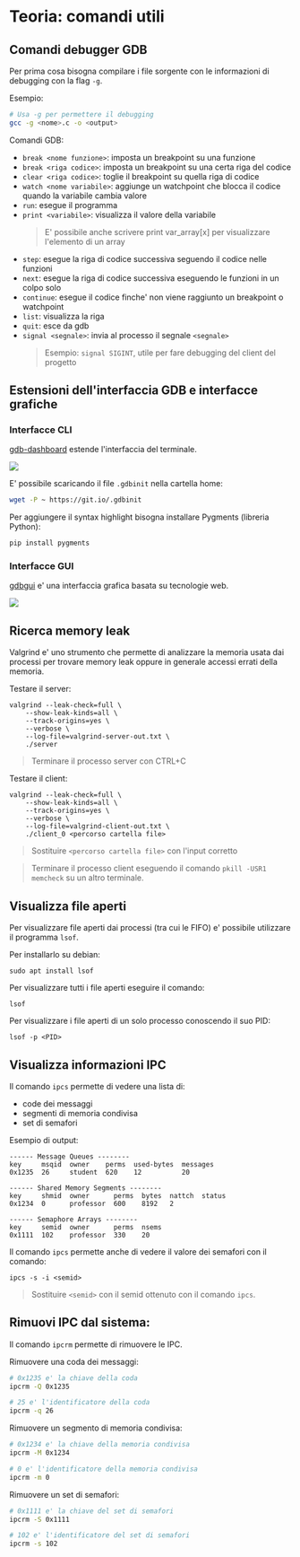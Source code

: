 # Teoria: comandi utili

## Comandi debugger GDB

Per prima cosa bisogna compilare i file sorgente con le informazioni di debugging con la flag ```-g```.

Esempio:
```bash
# Usa -g per permettere il debugging
gcc -g <nome>.c -o <output>
```

Comandi GDB:
* ```break <nome funzione>```: imposta un breakpoint su una funzione
* ```break <riga codice>```: imposta un breakpoint su una certa riga del codice
* ```clear <riga codice>```: toglie il breakpoint su quella riga di codice
* ```watch <nome variabile>```: aggiunge un watchpoint che blocca il codice quando la variabile cambia valore
* ```run```: esegue il programma
* ```print <variabile>```: visualizza il valore della variabile
	> E' possibile anche scrivere print var_array[x] per visualizzare l'elemento di un array
* ```step```: esegue la riga di codice successiva seguendo il codice nelle funzioni
* ```next```: esegue la riga di codice successiva eseguendo le funzioni in un colpo solo
* ```continue```: esegue il codice finche' non viene raggiunto un breakpoint o watchpoint
* ```list```: visualizza la riga
* ```quit```: esce da gdb
* ```signal <segnale>```: invia al processo il segnale ```<segnale>```
    > Esempio: ```signal SIGINT```, utile per fare debugging del client del progetto

## Estensioni dell'interfaccia GDB e interfacce grafiche

### Interfacce CLI

[gdb-dashboard](https://github.com/cyrus-and/gdb-dashboard) estende l'interfaccia del terminale.

![](https://raw.githubusercontent.com/wiki/cyrus-and/gdb-dashboard/Screenshot.png)

E' possibile scaricando il file ```.gdbinit``` nella cartella home:
```bash
wget -P ~ https://git.io/.gdbinit
```

Per aggiungere il syntax highlight bisogna installare Pygments (libreria Python):
```bash
pip install pygments
```

### Interfacce GUI

[gdbgui](https://github.com/cs01/gdbgui) e' una interfaccia grafica basata su tecnologie web.

![](https://raw.githubusercontent.com/cs01/gdbgui/799d34051419653cfda7d068806f853007d46fac/screenshots/gdbgui_animation.gif)

## Ricerca memory leak

Valgrind e' uno strumento che permette di analizzare la memoria usata dai processi
per trovare memory leak oppure in generale accessi errati della memoria.

Testare il server:
```
valgrind --leak-check=full \
    --show-leak-kinds=all \
    --track-origins=yes \
    --verbose \
    --log-file=valgrind-server-out.txt \
    ./server
```
> Terminare il processo server con CTRL+C


Testare il client:
```
valgrind --leak-check=full \
    --show-leak-kinds=all \
    --track-origins=yes \
    --verbose \
    --log-file=valgrind-client-out.txt \
    ./client_0 <percorso cartella file>
```
> Sostituire ```<percorso cartella file>``` con l'input corretto

> Terminare il processo client eseguendo il comando ```pkill -USR1 memcheck``` su un altro terminale.

## Visualizza file aperti

Per visualizzare file aperti dai processi (tra cui le FIFO) e' possibile utilizzare il programma ```lsof```.

Per installarlo su debian:
```
sudo apt install lsof
```

Per visualizzare tutti i file aperti eseguire il comando:
```
lsof
```

Per visualizzare i file aperti di un solo processo conoscendo il suo PID:
```
lsof -p <PID>
```

## Visualizza informazioni IPC

Il comando ```ipcs``` permette di vedere una lista di:
* code dei messaggi
* segmenti di memoria condivisa
* set di semafori

Esempio di output:
```
------ Message Queues --------
key     msqid  owner    perms  used-bytes  messages
0x1235  26     student  620    12          20

------ Shared Memory Segments --------
key     shmid  owner      perms  bytes  nattch  status
0x1234  0      professor  600    8192   2

------ Semaphore Arrays --------
key     semid  owner      perms  nsems
0x1111  102    professor  330    20
```

Il comando ```ipcs``` permette anche di vedere il valore dei semafori con il comando:
```
ipcs -s -i <semid>
```
> Sostituire ```<semid>``` con il semid ottenuto con il comando ```ipcs```.

## Rimuovi IPC dal sistema:

Il comando ```ipcrm``` permette di rimuovere le IPC.

Rimuovere una coda dei messaggi:
```bash
# 0x1235 e' la chiave della coda
ipcrm -Q 0x1235

# 25 e' l'identificatore della coda
ipcrm -q 26
```

Rimuovere un segmento di memoria condivisa:
```bash
# 0x1234 e' la chiave della memoria condivisa
ipcrm -M 0x1234

# 0 e' l'identificatore della memoria condivisa
ipcrm -m 0
```

Rimuovere un set di semafori:
```bash
# 0x1111 e' la chiave del set di semafori
ipcrm -S 0x1111

# 102 e' l'identificatore del set di semafori
ipcrm -s 102
```
